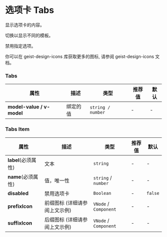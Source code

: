 # 选项卡 Tabs

显示选项卡的内容。

<ex-code name="ex-tabs-basic">

切换以显示不同的模板。

</ex-code>

<ex-code name="ex-tabs-disabled">

禁用指定选项。

</ex-code>

<ex-code name="ex-tabs-icon">

你可以在 <g-code>geist-design-icons</g-code> 库获取更多的图标,
请参阅 <g-link color href="/components/icons">geist-design-icons 文档</g-link>。

</ex-code>

<ex-footer>

<h3>Tabs</h3>

| 属性                      | 描述     | 类型              | 推荐值 | 默认 |
| ------------------------- | -------- | ----------------- | ------ | ---- |
| **model-value / v-model** | 绑定的值 | `string / number` | -      | -    |

<h3>Tabs Item</h3>

| 属性                | 描述                          | 类型                  | 推荐值 | 默认    |
| ------------------- | ----------------------------- | --------------------- | ------ | ------- |
| **label**(必须属性) | 文本                          | `string`              | -      | -       |
| **name**(必须属性)  | 值，唯一性                    | `string` / `number`   | -      | -       |
| **disabled**        | 禁用选项卡                    | `Boolean`             | -      | `false` |
| **prefixIcon**      | 前缀图标 (详细请参阅上文示例) | `VNode` / `Component` | -      | -       |
| **suffixIcon**      | 后缀图标 (详细请参阅上文示例) | `VNode` / `Component` | -      | -       |

</ex-footer>
